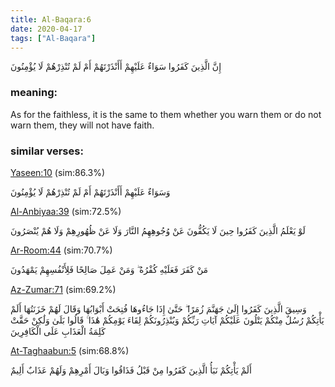 ```yaml
---
title: Al-Baqara:6
date: 2020-04-17
tags: ["Al-Baqara"]
---
```

إِنَّ الَّذِينَ كَفَرُوا سَوَاءٌ عَلَيْهِمْ أَأَنْذَرْتَهُمْ أَمْ لَمْ تُنْذِرْهُمْ لَا يُؤْمِنُونَ
### meaning: 
As for the faithless, it is the same to them whether you warn them or do not warn them, they will not have faith.
### similar verses: 

[Yaseen:10](/36/10) (sim:86.3%)

وَسَوَاءٌ عَلَيْهِمْ أَأَنْذَرْتَهُمْ أَمْ لَمْ تُنْذِرْهُمْ لَا يُؤْمِنُونَ

[Al-Anbiyaa:39](/21/39) (sim:72.5%)

لَوْ يَعْلَمُ الَّذِينَ كَفَرُوا حِينَ لَا يَكُفُّونَ عَنْ وُجُوهِهِمُ النَّارَ وَلَا عَنْ ظُهُورِهِمْ وَلَا هُمْ يُنْصَرُونَ

[Ar-Room:44](/30/44) (sim:70.7%)

مَنْ كَفَرَ فَعَلَيْهِ كُفْرُهُ ۖ وَمَنْ عَمِلَ صَالِحًا فَلِأَنْفُسِهِمْ يَمْهَدُونَ

[Az-Zumar:71](/39/71) (sim:69.2%)

وَسِيقَ الَّذِينَ كَفَرُوا إِلَىٰ جَهَنَّمَ زُمَرًا ۖ حَتَّىٰ إِذَا جَاءُوهَا فُتِحَتْ أَبْوَابُهَا وَقَالَ لَهُمْ خَزَنَتُهَا أَلَمْ يَأْتِكُمْ رُسُلٌ مِنْكُمْ يَتْلُونَ عَلَيْكُمْ آيَاتِ رَبِّكُمْ وَيُنْذِرُونَكُمْ لِقَاءَ يَوْمِكُمْ هَٰذَا ۚ قَالُوا بَلَىٰ وَلَٰكِنْ حَقَّتْ كَلِمَةُ الْعَذَابِ عَلَى الْكَافِرِينَ

[At-Taghaabun:5](/64/5) (sim:68.8%)

أَلَمْ يَأْتِكُمْ نَبَأُ الَّذِينَ كَفَرُوا مِنْ قَبْلُ فَذَاقُوا وَبَالَ أَمْرِهِمْ وَلَهُمْ عَذَابٌ أَلِيمٌ
